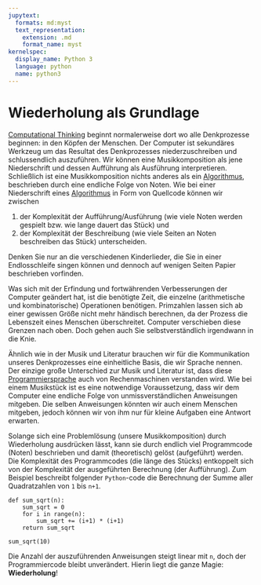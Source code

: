 ```yaml
---
jupytext:
  formats: md:myst
  text_representation:
    extension: .md
    format_name: myst
kernelspec:
  display_name: Python 3
  language: python
  name: python3
---
```


# Wiederholung als Grundlage

[Computational Thinking](sec-what-is-ct) beginnt normalerweise dort wo alle Denkprozesse beginnen: in den Köpfen der Menschen.
Der Computer ist sekundäres Werkzeug um das Resultat des Denkprozesses niederzuschreiben und schlussendlich auszuführen.
Wir können eine Musikkomposition als jene Niederschrift und dessen Aufführung als Ausführung interpretieren.
Schließlich ist eine Musikkomposition nichts anderes als ein [Algorithmus](def-algorithm), beschrieben durch eine endliche Folge von Noten.
Wie bei einer Niederschrift eines [Algorithmus](def-algorithm) in Form von Quellcode können wir zwischen

1. der Komplexität der Aufführung/Ausführung (wie viele Noten werden gespielt bzw. wie lange dauert das Stück) und 
2. der Komplexität der Beschreibung (wie viele Seiten an Noten beschreiben das Stück) unterscheiden.

Denken Sie nur an die verschiedenen Kinderlieder, die Sie in einer Endlosschleife singen können und dennoch auf wenigen Seiten Papier beschrieben vorfinden.

Was sich mit der Erfindung und fortwährenden Verbesserungen der Computer geändert hat, ist die benötigte Zeit, die einzelne (arithmetische und kombinatorische) Operationen benötigen.
Primzahlen lassen sich ab einer gewissen Größe nicht mehr händisch berechnen, da der Prozess die Lebenszeit eines Menschen überschreitet.
Computer verschieben diese Grenzen nach oben.
Doch gehen auch Sie selbstverständlich irgendwann in die Knie.

Ähnlich wie in der Musik und Literatur brauchen wir für die Kommunikation unseres Denkprozesses eine einheitliche Basis, die wir Sprache nennen. 
Der einzige große Unterschied zur Musik und Literatur ist, dass diese [Programmiersprache](sec-programming-languages) auch von Rechenmaschinen verstanden wird. 
Wie bei einem Musikstück ist es eine notwendige Voraussetzung, dass wir dem Computer eine endliche Folge von unmissverständlichen Anweisungen mitgeben.
Die selben Anweisungen könnten wir auch einem Menschen mitgeben, jedoch können wir von ihm nur für kleine Aufgaben eine Antwort erwarten.

Solange sich eine Problemlösung (unsere Musikkomposition) durch Wiederholung ausdrücken lässt, kann sie durch endlich viel Programmcode (Noten) beschrieben und damit (theoretisch) gelöst (aufgeführt) werden.
Die Komplexität des Programmcodes (die länge des Stücks) entkoppelt sich von der Komplexität der ausgeführten Berechnung (der Aufführung).
Zum Beispiel beschreibt folgender ``Python``-code die Berechnung der Summe aller Quadratzahlen von ``1`` bis ``n+1``.

```{code-cell} python3
def sum_sqrt(n):
    sum_sqrt = 0
    for i in range(n):
        sum_sqrt += (i+1) * (i+1)
    return sum_sqrt

sum_sqrt(10)
```

Die Anzahl der auszuführenden Anweisungen steigt linear mit ``n``, doch der Programmiercode bleibt unverändert.
Hierin liegt die ganze Magie: **Wiederholung**!